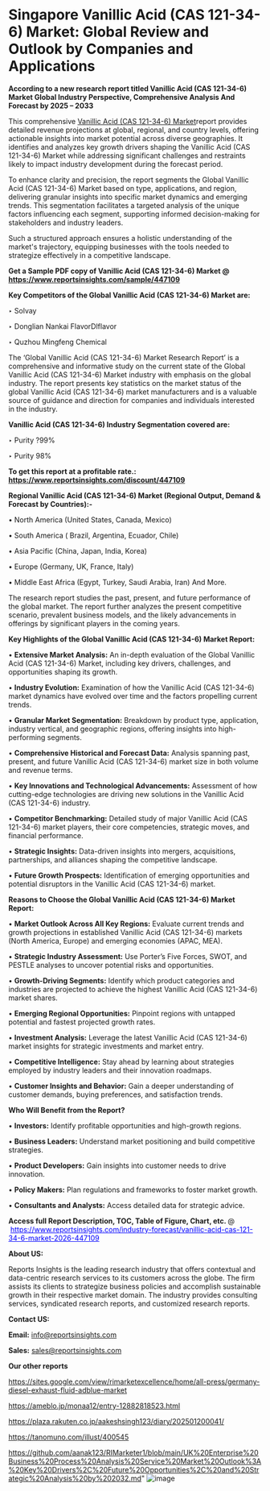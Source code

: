 # Singapore Vanillic Acid (CAS 121-34-6) Market: Global Review and Outlook by Companies and Applications

<strong>According to a new research report titled Vanillic Acid (CAS 121-34-6) Market Global Industry Perspective, Comprehensive Analysis And Forecast by 2025 – 2033</strong>

This comprehensive <a href=https://www.reportsinsights.com/sample/447109>Vanillic Acid (CAS 121-34-6) Market</a>report provides detailed revenue projections at global, regional, and country levels, offering actionable insights into market potential across diverse geographies. It identifies and analyzes key growth drivers shaping the Vanillic Acid (CAS 121-34-6) Market while addressing significant challenges and restraints likely to impact industry development during the forecast period.

To enhance clarity and precision, the report segments the Global Vanillic Acid (CAS 121-34-6) Market based on type, applications, and region, delivering granular insights into specific market dynamics and emerging trends. This segmentation facilitates a targeted analysis of the unique factors influencing each segment, supporting informed decision-making for stakeholders and industry leaders.

Such a structured approach ensures a holistic understanding of the market's trajectory, equipping businesses with the tools needed to strategize effectively in a competitive landscape.

<strong>Get a Sample PDF copy of Vanillic Acid (CAS 121-34-6) Market </strong><strong>@<a href=https://www.reportsinsights.com/sample/447109 style=color:#0000ff;> https://www.reportsinsights.com/sample/447109</a></strong></font>

<strong>Key Competitors of the Global Vanillic Acid (CAS 121-34-6) Market are:</strong>

‣ Solvay

‣ Donglian Nankai FlavorDlflavor

‣ Quzhou Mingfeng Chemical

The ‘Global Vanillic Acid (CAS 121-34-6) Market Research Report’ is a comprehensive and informative study on the current state of the Global Vanillic Acid (CAS 121-34-6) Market industry with emphasis on the global industry. The report presents key statistics on the market status of the global Vanillic Acid (CAS 121-34-6) market manufacturers and is a valuable source of guidance and direction for companies and individuals interested in the industry.

<strong>Vanillic Acid (CAS 121-34-6) Industry Segmentation covered are:</strong>

‣ Purity ?99%

‣ Purity 98%

<strong>To get this report at a profitable rate.: <a href=https://www.reportsinsights.com/discount/447109 style=color:#0000ff;>https://www.reportsinsights.com/discount/447109</a></strong></font>

<strong>Regional Vanillic Acid (CAS 121-34-6) Market (Regional Output, Demand &amp; Forecast by Countries):-</strong>

• North America (United States, Canada, Mexico)

• South America ( Brazil, Argentina, Ecuador, Chile)

• Asia Pacific (China, Japan, India, Korea)

• Europe (Germany, UK, France, Italy)

• Middle East Africa (Egypt, Turkey, Saudi Arabia, Iran) And More.

The research report studies the past, present, and future performance of the global market. The report further analyzes the present competitive scenario, prevalent business models, and the likely advancements in offerings by significant players in the coming years.

<strong>Key Highlights of the Global Vanillic Acid (CAS 121-34-6) Market Report:</strong>

• <strong>Extensive Market Analysis:</strong> An in-depth evaluation of the Global Vanillic Acid (CAS 121-34-6) Market, including key drivers, challenges, and opportunities shaping its growth.

• <strong>Industry Evolution:</strong> Examination of how the Vanillic Acid (CAS 121-34-6) market dynamics have evolved over time and the factors propelling current trends.

• <strong>Granular Market Segmentation:</strong> Breakdown by product type, application, industry vertical, and geographic regions, offering insights into high-performing segments.

• <strong>Comprehensive Historical and Forecast Data:</strong> Analysis spanning past, present, and future Vanillic Acid (CAS 121-34-6) market size in both volume and revenue terms.

• <strong>Key Innovations and Technological Advancements:</strong> Assessment of how cutting-edge technologies are driving new solutions in the Vanillic Acid (CAS 121-34-6) industry.

• <strong>Competitor Benchmarking:</strong> Detailed study of major Vanillic Acid (CAS 121-34-6) market players, their core competencies, strategic moves, and financial performance.

• <strong>Strategic Insights:</strong> Data-driven insights into mergers, acquisitions, partnerships, and alliances shaping the competitive landscape.

• <strong>Future Growth Prospects:</strong> Identification of emerging opportunities and potential disruptors in the Vanillic Acid (CAS 121-34-6) market.

<strong>Reasons to Choose the Global Vanillic Acid (CAS 121-34-6) Market Report:</strong>

• <strong>Market Outlook Across All Key Regions:</strong> Evaluate current trends and growth projections in established Vanillic Acid (CAS 121-34-6) markets (North America, Europe) and emerging economies (APAC, MEA).

• <strong>Strategic Industry Assessment:</strong> Use Porter’s Five Forces, SWOT, and PESTLE analyses to uncover potential risks and opportunities.

• <strong>Growth-Driving Segments:</strong> Identify which product categories and industries are projected to achieve the highest Vanillic Acid (CAS 121-34-6) market shares.

• <strong>Emerging Regional Opportunities:</strong> Pinpoint regions with untapped potential and fastest projected growth rates.

• <strong>Investment Analysis:</strong> Leverage the latest Vanillic Acid (CAS 121-34-6) market insights for strategic investments and market entry.

• <strong>Competitive Intelligence:</strong> Stay ahead by learning about strategies employed by industry leaders and their innovation roadmaps.

• <strong>Customer Insights and Behavior:</strong> Gain a deeper understanding of customer demands, buying preferences, and satisfaction trends.

<strong>Who Will Benefit from the Report?</strong>

• <strong>Investors:</strong> Identify profitable opportunities and high-growth regions.

• <strong>Business Leaders:</strong> Understand market positioning and build competitive strategies.

• <strong>Product Developers:</strong> Gain insights into customer needs to drive innovation.

• <strong>Policy Makers:</strong> Plan regulations and frameworks to foster market growth.

• <strong>Consultants and Analysts:</strong> Access detailed data for strategic advice.
</ul>
<strong>Access full Report Description, TOC, Table of Figure, Chart, etc. </strong>@  <a href=https://www.reportsinsights.com/industry-forecast/vanillic-acid-cas-121-34-6-market-2026-447109 style=color:#0000ff;>https://www.reportsinsights.com/industry-forecast/vanillic-acid-cas-121-34-6-market-2026-447109</a></font>

<strong><strong>About US</strong>:</strong>

Reports Insights is the leading research industry that offers contextual and data-centric research services to its customers across the globe. The firm assists its clients to strategize business policies and accomplish sustainable growth in their respective market domain. The industry provides consulting services, syndicated research reports, and customized research reports.

<strong>Contact US:</strong>

<p class=""""><b>Email:</b> <a href=mailto:info@reportsinsights.com>info@reportsinsights.com</a></p>
<p class=""""><b>Sales:</b> <a href=mailto:sales@reportsinsights.com>sales@reportsinsights.com</a></p>

<strong>Our other reports</strong>

<a href=https://sites.google.com/view/rimarketexcellence/home/all-press/germany-diesel-exhaust-fluid-adblue-market>https://sites.google.com/view/rimarketexcellence/home/all-press/germany-diesel-exhaust-fluid-adblue-market</a>

<a href=https://ameblo.jp/monaa12/entry-12882818523.html>https://ameblo.jp/monaa12/entry-12882818523.html</a>

<a href=https://plaza.rakuten.co.jp/aakeshsingh123/diary/202501200041/>https://plaza.rakuten.co.jp/aakeshsingh123/diary/202501200041/</a>

<a href=https://tanomuno.com/illust/400545>https://tanomuno.com/illust/400545</a>

<a href=https://github.com/aanak123/RIMarketer1/blob/main/UK%20Enterprise%20Business%20Process%20Analysis%20Service%20Market%20Outlook%3A%20Key%20Drivers%2C%20Future%20Opportunities%2C%20and%20Strategic%20Analysis%20by%202032.md>https://github.com/aanak123/RIMarketer1/blob/main/UK%20Enterprise%20Business%20Process%20Analysis%20Service%20Market%20Outlook%3A%20Key%20Drivers%2C%20Future%20Opportunities%2C%20and%20Strategic%20Analysis%20by%202032.md</a>"
![image](https://github.com/user-attachments/assets/4564694e-a0db-49bf-bcd5-3dc51a764e2f)

